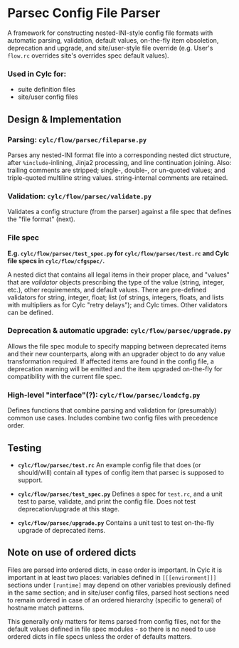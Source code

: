 # Parsec Config File Parser

A framework for constructing nested-INI-style config file formats with
automatic parsing, validation, default values, on-the-fly item
obsoletion, deprecation and upgrade, and site/user-style file override
(e.g. User's ``flow.rc`` overrides site's overrides spec default values).

###  Used in Cylc for:

   * suite definition files
   * site/user config files


## Design & Implementation

### Parsing: ``cylc/flow/parsec/fileparse.py``

Parses any nested-INI format file into a corresponding nested dict
structure, after ``%include``-inlining, Jinja2 processing, and line
continuation joining. Also: trailing comments are stripped; single-,
double-, or un-quoted values; and triple-quoted multiline string values.
string-internal comments are retained.

### Validation: ``cylc/flow/parsec/validate.py``

Validates a config structure (from the parser) against a file spec that
defines the "file format" (next).

### File spec

**E.g. ``cylc/flow/parsec/test_spec.py`` for ``cylc/flow/parsec/test.rc`` and Cylc file
specs in ``cylc/flow/cfgspec/``.**

A nested dict that contains all legal items in their proper place, and
"values" that are *validator* objects prescribing the type of the value
(string, integer, etc.), other requirements, and default values. There
are pre-defined validators for string, integer, float; list (of strings,
integers, floats, and lists with multipliers as for Cylc "retry
delays"); and Cylc times. Other validators can be defined.

### Deprecation & automatic upgrade: ``cylc/flow/parsec/upgrade.py``

Allows the file spec module to specify mapping between deprecated items
and their new counterparts, along with an upgrader object to do any
value transformation required.  If affected items are found in the
config file, a deprecation warning will be emitted and the item upgraded
on-the-fly for compatibility with the current file spec.

### High-level "interface"(?): ``cylc/flow/parsec/loadcfg.py``

Defines functions that combine parsing and validation for (presumably)
common use cases. Includes combine two config files with precedence order.

## Testing

  * **``cylc/flow/parsec/test.rc``**
    An example config file that does (or should/will) contain all types of
    config item that parsec is supposed to support.

  * **``cylc/flow/parsec/test_spec.py``**
    Defines a spec for ``test.rc``, and a unit test to parse, validate, and
    print the config file. Does not test deprecation/upgrade at this stage.

  * **``cylc/flow/parsec/upgrade.py``**
    Contains a unit test to test on-the-fly upgrade of deprecated items.

## Note on use of ordered dicts

Files are parsed into ordered dicts, in case order is important. In Cylc
it is important in at least two places: variables defined in
``[[[environment]]]`` sections under ``[runtime]`` may depend on other variables
previously defined in the same section; and in site/user config files,
parsed host sections need to remain ordered in case of an ordered hierarchy
(specific to general) of hostname match patterns.

This generally only matters for items parsed from config files, not for
the default values defined in file spec modules - so there is no need to
use ordered dicts in file specs unless the order of defaults matters.

